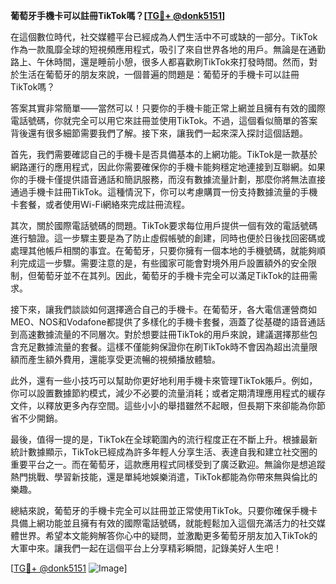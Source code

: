 **葡萄牙手機卡可以註冊TikTok嗎？[[TG💪+ @donk5151](https://t.me/s/donk5151)]**

在這個數位時代，社交媒體平台已經成為人們生活中不可或缺的一部分。TikTok作為一款風靡全球的短視頻應用程式，吸引了來自世界各地的用戶。無論是在通勤路上、午休時間，還是睡前小憩，很多人都喜歡刷TikTok來打發時間。然而，對於生活在葡萄牙的朋友來說，一個普遍的問題是：葡萄牙的手機卡可以註冊TikTok嗎？

答案其實非常簡單——當然可以！只要你的手機卡能正常上網並且擁有有效的國際電話號碼，你就完全可以用它來註冊並使用TikTok。不過，這個看似簡單的答案背後還有很多細節需要我們了解。接下來，讓我們一起來深入探討這個話題。

首先，我們需要確認自己的手機卡是否具備基本的上網功能。TikTok是一款基於網路運行的應用程式，因此你需要確保你的手機卡能夠穩定地連接到互聯網。如果你的手機卡僅提供語音通話和簡訊服務，而沒有數據流量計劃，那麼你將無法直接通過手機卡註冊TikTok。這種情況下，你可以考慮購買一份支持數據流量的手機卡套餐，或者使用Wi-Fi網絡來完成註冊流程。

其次，關於國際電話號碼的問題。TikTok要求每位用戶提供一個有效的電話號碼進行驗證。這一步驟主要是為了防止虛假帳號的創建，同時也便於日後找回密碼或處理其他帳戶相關的事宜。在葡萄牙，只要你擁有一個本地的手機號碼，就能夠順利完成這一步驟。需要注意的是，有些國家可能會對境外用戶設置額外的安全限制，但葡萄牙並不在其列。因此，葡萄牙的手機卡完全可以滿足TikTok的註冊需求。

接下來，讓我們談談如何選擇適合自己的手機卡。在葡萄牙，各大電信運營商如MEO、NOS和Vodafone都提供了多樣化的手機卡套餐，涵蓋了從基礎的語音通話到高速數據流量的不同層次。對於想要註冊TikTok的用戶來說，建議選擇那些包含充足數據流量的套餐。這樣不僅能夠保證你在刷TikTok時不會因為超出流量限額而產生額外費用，還能享受更流暢的視頻播放體驗。

此外，還有一些小技巧可以幫助你更好地利用手機卡來管理TikTok賬戶。例如，你可以設置數據節約模式，減少不必要的流量消耗；或者定期清理應用程式的緩存文件，以釋放更多內存空間。這些小小的舉措雖然不起眼，但長期下來卻能為你節省不少開銷。

最後，值得一提的是，TikTok在全球範圍內的流行程度正在不斷上升。根據最新統計數據顯示，TikTok已經成為許多年輕人分享生活、表達自我和建立社交圈的重要平台之一。而在葡萄牙，這款應用程式同樣受到了廣泛歡迎。無論你是想追蹤熱門挑戰、學習新技能，還是單純地娛樂消遣，TikTok都能為你帶來無與倫比的樂趣。

總結來說，葡萄牙的手機卡完全可以註冊並正常使用TikTok。只要你確保手機卡具備上網功能並且擁有有效的國際電話號碼，就能輕鬆加入這個充滿活力的社交媒體世界。希望本文能夠解答你心中的疑問，並激勵更多葡萄牙朋友加入TikTok的大軍中來。讓我們一起在這個平台上分享精彩瞬間，記錄美好人生吧！

[[TG💪+ @donk5151](https://t.me/s/donk5151) ![Image](https://i.postimg.cc/rwNCRYN7/Snipaste-2025-04-30-17-27-05.png)]